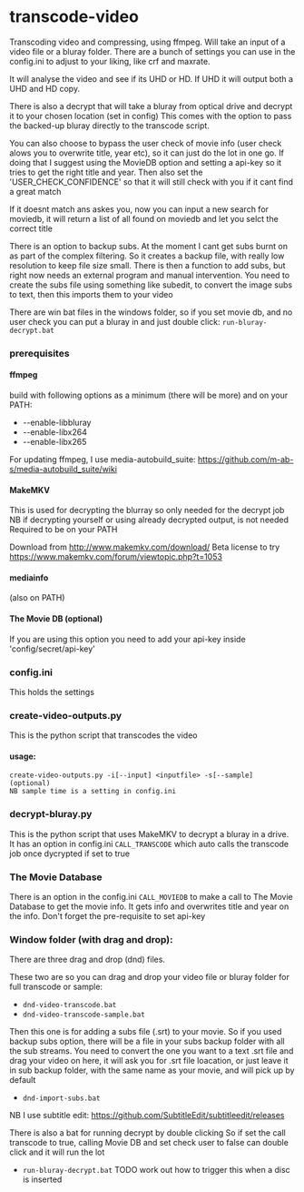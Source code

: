 # transcode-video

Transcoding video and compressing, using ffmpeg. Will take an input of a video file or a bluray folder.
There are a bunch of settings you can use in the config.ini to adjust to your liking, like crf and maxrate.

It will analyse the video and see if its UHD or HD. If UHD it will output both a UHD and HD copy.

There is also a decrypt that will take a bluray from optical drive and decrypt it to your chosen location (set in config)
This comes with the option to pass the backed-up bluray directly to the transcode script.

You can also choose to bypass the user check of movie info (user check alows you to overwrite title, year etc), so it can just do the lot in one go.
If doing that I suggest using the MovieDB option and setting a api-key so it tries to get the right title and year.
Then also set the 'USER_CHECK_CONFIDENCE' so that it will still check with you if it cant find a great match

If it doesnt match ans askes you, now you can input a new search for moviedb, it will return a list of all found on moviedb and let you selct the correct title

There is an option to backup subs. At the moment I cant get subs burnt on as part of the complex filtering. So it creates a backup file, with really
low resolution to keep file size small. There is then a function to add subs, but right now needs an external program and manual intervention. You need
to create the subs file using something like subedit, to convert the image subs to text, then this imports them to your video

There are win bat files in the windows folder, so if you set movie db, and no user check you can put a bluray in and just double click:	`run-bluray-decrypt.bat`


### prerequisites
#### ffmpeg 
build with following options as a minimum (there will be more) and on your PATH:	
*	--enable-libbluray
*	--enable-libx264 
*	--enable-libx265

For updating ffmpeg, I use media-autobuild_suite:		https://github.com/m-ab-s/media-autobuild_suite/wiki

#### MakeMKV
This is used for decrypting the blurray so only needed for the decrypt job
NB if decrypting yourself or using already decrypted output, is not needed
Required to be on your PATH

Download from 				http://www.makemkv.com/download/
Beta license to try 		https://www.makemkv.com/forum/viewtopic.php?t=1053

#### mediainfo
(also on PATH)

#### The Movie DB (optional)
If you are using this option you need to add your api-key inside 'config/secret/api-key'

### config.ini
This holds the settings

### create-video-outputs.py
This is the python script that transcodes the video

#### usage:
	create-video-outputs.py -i[--input] <inputfile> -s[--sample] (optional)
	NB sample time is a setting in config.ini
	
### decrypt-bluray.py
This is the python script that uses MakeMKV to decrypt a bluray in a drive. It has an option in config.ini `CALL_TRANSCODE` which auto calls the 
transcode job once dycrypted if set to true

### The Movie Database
There is an option in the config.ini `CALL_MOVIEDB` to make a call to The Movie Database to get the movie info. It gets info and overwrites title and 
year on the info. Don't forget the pre-requisite to set api-key

### Window folder (with drag and drop):
There are three drag and drop (dnd) files.

These two are so you can drag and drop your video file or bluray folder for full transcode or sample:
*	`dnd-video-transcode.bat`	
*	`dnd-video-transcode-sample.bat`

Then this one is for adding a subs file (.srt) to your movie. So if you used backup subs option, there will be a file in your subs backup folder with all the sub streams.
You need to convert the one you want to a text .srt file and drag your video on here, it will ask you for .srt file loacation, or just leave it in sub backup folder, 
with the same name as your movie, and will pick up by default

*	`dnd-import-subs.bat`

NB I use subtitle edit: https://github.com/SubtitleEdit/subtitleedit/releases


There is also a bat for running decrypt by double clicking
So if set the call transcode to true, calling Movie DB and set check user to false can double click and it will run the lot
*	`run-bluray-decrypt.bat`
TODO work out how to trigger this when a disc is inserted









